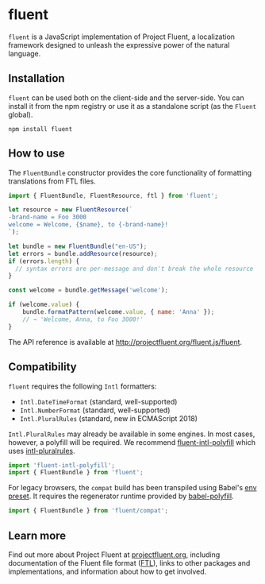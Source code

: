 # fluent

`fluent` is a JavaScript implementation of Project Fluent, a localization
framework designed to unleash the expressive power of the natural language.


## Installation

`fluent` can be used both on the client-side and the server-side.  You can
install it from the npm registry or use it as a standalone script (as the
`Fluent` global).

    npm install fluent


## How to use

The `FluentBundle` constructor provides the core functionality of formatting
translations from FTL files.

```javascript
import { FluentBundle, FluentResource, ftl } from 'fluent';

let resource = new FluentResource(`
-brand-name = Foo 3000
welcome = Welcome, {$name}, to {-brand-name}!
`);

let bundle = new FluentBundle("en-US");
let errors = bundle.addResource(resource);
if (errors.length) {
  // syntax errors are per-message and don't break the whole resource
}

const welcome = bundle.getMessage('welcome');

if (welcome.value) {
    bundle.formatPattern(welcome.value, { name: 'Anna' });
    // → 'Welcome, Anna, to Foo 3000!'
}
```

The API reference is available at http://projectfluent.org/fluent.js/fluent.


## Compatibility

`fluent` requires the following `Intl` formatters:

  - `Intl.DateTimeFormat` (standard, well-supported)
  - `Intl.NumberFormat` (standard, well-supported)
  - `Intl.PluralRules` (standard, new in ECMAScript 2018)

`Intl.PluralRules` may already be available in some engines.  In most cases,
however, a polyfill will be required.  We recommend [fluent-intl-polyfill][]
which uses [intl-pluralrules][].

```javascript
import 'fluent-intl-polyfill';
import { FluentBundle } from 'fluent';
```

For legacy browsers, the `compat` build has been transpiled using Babel's [env
preset][]. It requires the regenerator runtime provided by [babel-polyfill][].

```javascript
import { FluentBundle } from 'fluent/compat';
```


## Learn more

Find out more about Project Fluent at [projectfluent.org][], including
documentation of the Fluent file format ([FTL][]), links to other packages and
implementations, and information about how to get involved.


[intl-pluralrules]: https://www.npmjs.com/package/intl-pluralrules
[fluent-intl-polyfill]: https://www.npmjs.com/package/fluent-intl-polyfill
[babel-polyfill]: https://babeljs.io/docs/usage/polyfill/
[Stage 3 proposal]:https://github.com/tc39/proposal-intl-plural-rules
[env preset]: https://babeljs.io/docs/plugins/preset-env/
[projectfluent.org]: http://projectfluent.org
[FTL]: http://projectfluent.org/fluent/guide/
